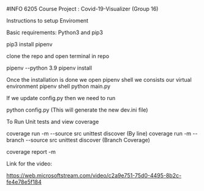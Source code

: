 #INFO 6205 Course Project : Covid-19-Visualizer (Group 16)

Instructions to setup Enviroment

Basic requirements: Python3 and pip3

pip3 install pipenv

clone the repo and open terminal in repo

pipenv --python 3.9
pipenv install

Once the installation is done we open pipenv shell we consists our virtual environment
pipenv shell
python main.py

If we update config.py then we need to run

python config.py (This will generate the new dev.ini file)

To Run Unit tests and view coverage

coverage run -m --source src unittest discover (By line)
coverage run -m --branch --source src unittest discover (Branch Coverage)

coverage report -m

Link for the video:

https://web.microsoftstream.com/video/c2a9e751-75d0-4495-8b2c-fe4e78e5f184
